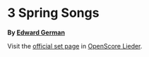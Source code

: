 
# 3 Spring Songs

__By [Edward German](..)__

Visit the [official set page] in [OpenScore Lieder].

[official set page]: https://musescore.com/openscore-lieder-corpus/sets/5103585
[OpenScore Lieder]: https://musescore.com/openscore-lieder-corpus
